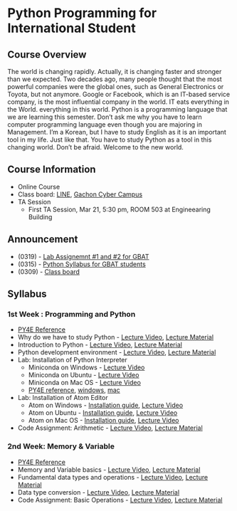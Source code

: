# Python Programming for International Student

## Course Overview
The world is changing rapidly. Actually, it is changing faster and stronger than we expected. Two decades ago, many people thought that the most powerful companies were the global ones, such as General Electronics or Toyota, but not anymore. Google or Facebook, which is an IT-based service company, is the most influential company in the world. IT eats everything in the World. everything in this world. Python is a programming language that we are learning this semester. Don’t ask me why you have to learn computer programming language even though you are majoring in Management. I’m a Korean, but I have to study English as it is an important tool in my life. Just like that. You have to study Python as a tool in this changing world. Don’t be afraid. Welcome to the new world.

## Course Information
- Online Course
- Class board: [LINE](https://line.me/ti/g2/2Blm-7OqnlcDICZgnI8Be0nx5Vc-oZBQMGs1W_b3EktyEn9HE3Gkc5GfItykgcr4), [Gachon Cyber Campus](http://cyber.gachon.ac.kr/course/view.php?id=46176)
- TA Session
  - First TA Session, Mar 21, 5:30 pm, ROOM 503 at Engineearing Building  

## Announcement
- (0319) - [Lab Assignemnt #1 and #2 for GBAT](http://theteamlab.io/lab/notice/32/)
- (0315) - [Python Syllabus for GBAT students](http://theteamlab.io/lab/notice/31/)
- (0309) - [Class board](https://line.me/ti/g2/2Blm-7OqnlcDICZgnI8Be0nx5Vc-oZBQMGs1W_b3EktyEn9HE3Gkc5GfItykgcr4)

## Syllabus
### 1st Week : Programming and Python
- [PY4E Reference](https://www.py4e.com/lessons/intro)
- Why do we have to study Python - [Lecture Video](https://www.youtube.com/watch?v=LAnn5cxG13M&index=1&list=PLBHVuYlKEkUJvRVv9_je9j3BpHwGHSZHz), [Lecture Material](https://doc.co/Bj76p1/EFk5T6)
- Introduction to Python  - [Lecture Video](https://www.youtube.com/watch?v=RpnSfbXThI0&t=534s&list=PLBHVuYlKEkUJvRVv9_je9j3BpHwGHSZHz&index=2), [Lecture Material](https://doc.co/pypHHp/EFk5T6)
- Python development environment - [Lecture Video](https://www.youtube.com/watch?v=kBPKUSujrws&list=PLBHVuYlKEkUJvRVv9_je9j3BpHwGHSZHz&index=3), [Lecture Material](https://docs.com/choi-sungchul/2824/week-1-3?c=EFk5T6)
- Lab: Installation of Python Interpreter
    - Miniconda on Windows - [Lecture Video](https://www.youtube.com/watch?v=OMuHLDvmQl4&list=PLBHVuYlKEkUJvRVv9_je9j3BpHwGHSZHz&index=4)
    - Miniconda on Ubuntu - [Lecture Video](https://www.youtube.com/watch?v=kKoYbDWvHdo&index=5&list=PLBHVuYlKEkUJvRVv9_je9j3BpHwGHSZHz)
    - Miniconda on Mac OS - [Lecture Video](https://www.youtube.com/watch?v=WsQ-4QDQxAQ&index=6&list=PLBHVuYlKEkUJvRVv9_je9j3BpHwGHSZHz)
    - [PY4E reference](https://www.py4e.com/lessons/install), [windows](https://www.py4e.com/software-win.php), [mac](https://www.py4e.com/software-mac.php)
- Lab: Installation of Atom Editor
    - Atom on Windows - [Installation guide](desc/atom_windows.md), [Lecture Video](https://www.youtube.com/watch?v=8Z6_JSvKux0&list=PLBHVuYlKEkUJvRVv9_je9j3BpHwGHSZHz&index=7)
    - Atom on Ubuntu - [Installation guide](desc/atom_ubuntu.md), [Lecture Video](https://www.youtube.com/watch?v=Ir88SOIGVcc&index=8&list=PLBHVuYlKEkUJvRVv9_je9j3BpHwGHSZHz)
    - Atom on Mac OS - [Installation guide](desc/atom_macos.md), [Lecture Video](https://www.youtube.com/watch?v=XYvP4NeFo0Y&list=PLBHVuYlKEkUJvRVv9_je9j3BpHwGHSZHz&index=9)
- Code Assignment: Arithmetic - [Lecture Video](https://www.youtube.com/watch?v=Qoid8G49zHI&list=PLBHVuYlKEkUJvRVv9_je9j3BpHwGHSZHz&index=14), [Lecture Material](https://github.com/TEAMLAB-Lecture/python-mooc-english/tree/master/lab_assignment/lab_1)

### 2nd Week: Memory & Variable
- [PY4E Reference](https://www.py4e.com/lessons/memory)
- Memory and Variable basics - [Lecture Video](https://www.youtube.com/watch?v=emWwGHBfz70&list=PLBHVuYlKEkUJvRVv9_je9j3BpHwGHSZHz&index=10), [Lecture Material](https://docs.com/choi-sungchul/8017/week-2-1?c=EFk5T6)
- Fundamental data types and operations - [Lecture Video](https://www.youtube.com/watch?v=K_D-FiyiB1s&index=11&list=PLBHVuYlKEkUJvRVv9_je9j3BpHwGHSZHz), [Lecture Material](https://docs.com/choi-sungchul/7044/week-2-2?c=EFk5T6)
- Data type conversion - [Lecture Video](https://www.youtube.com/watch?v=6zwQaY00G70&index=12&list=PLBHVuYlKEkUJvRVv9_je9j3BpHwGHSZHz), [Lecture Material](https://docs.com/choi-sungchul/3473/week-2-3?c=EFk5T6)
- Code Assignment: Basic Operations - [Lecture Video](https://www.youtube.com/watch?v=uWDvBHv-icQ&list=PLBHVuYlKEkUJvRVv9_je9j3BpHwGHSZHz&index=19), [Lecture Material](https://github.com/TEAMLAB-Lecture/python-mooc-english/tree/master/lab_assignment/lab_2)

<!-- ### 3주차: 화면 입출력과 리스트 다루기 (Console & List Data Type)
- Console 다루기 - [Lecture Video](https://www.youtube.com/watch?v=MJvx5m6xlBo&list=PLBHVuYlKEkUJvRVv9_je9j3BpHwGHSZHz&index=13), [Lecture Material](https://docs.com/choi-sungchul/9016/week-3-1-console?c=EFk5T6)
- Lab: 화씨 변환기 (Fahrenheit Converter) - [Lecture Video](https://www.youtube.com/watch?v=1izwqD7SSHk&list=PLBHVuYlKEkUJvRVv9_je9j3BpHwGHSZHz&index=14), [Lecture Material](https://doc.co/mjke6x/EFk5T6)
- List Data Type - [Lecture Video](https://www.youtube.com/watch?v=lYxlnxKYsLI&list=PLBHVuYlKEkUJvRVv9_je9j3BpHwGHSZHz&index=15), [Lecture Material](https://docs.com/choi-sungchul/6366/week-3-3-list-data-type?c=EFk5T6)
- Code Assignment: 학점 계산기 (exam_grader) - [Lecture Video](https://www.youtube.com/watch?v=TIrSDV7JZ2E&t=231s&index=23&list=PLBHVuYlKEkUJvRVv9_je9j3BpHwGHSZHz), [Lecture Material](http://theteamlab.io/course/1/class/12/)

### 4주차: 제어문과 반복문 (Condition & Loop)
- Condition - [Lecture Video](https://www.youtube.com/watch?v=aE7grvgYGc4&list=PLBHVuYlKEkUJvRVv9_je9j3BpHwGHSZHz&index=16), [Lecture Material](https://docs.com/choi-sungchul/6141/week-4-1-condition?c=EFk5T6)
- Lab: 당신은 무슨 학교 다니세요? - [Lecture Video](https://www.youtube.com/watch?v=TSXRtujpsg0&index=17&list=PLBHVuYlKEkUJvRVv9_je9j3BpHwGHSZHz), [Lecture Material](https://doc.co/ukigBi/EFk5T6)
- Loop - [Lecture Video](https://www.youtube.com/watch?v=WJVzJx-ake8&index=18&list=PLBHVuYlKEkUJvRVv9_je9j3BpHwGHSZHz), [Lecture Material](https://docs.com/choi-sungchul/4484/week-4-3-loop?c=EFk5T6)
- Lab: 구구단 계산기 - [Lecture Video](https://www.youtube.com/watch?v=MC-QHhxOK9U&list=PLBHVuYlKEkUJvRVv9_je9j3BpHwGHSZHz&index=19), [Lecture Material](https://doc.co/j8LVwB/EFk5T6)
- Lab: Condition and Loop - [Lecture Video#1](https://www.youtube.com/watch?v=nPWy_nWnYyg&index=20&list=PLBHVuYlKEkUJvRVv9_je9j3BpHwGHSZHz), [Lecture Video#2](https://www.youtube.com/watch?v=tuKcI9cu1lo&index=21&list=PLBHVuYlKEkUJvRVv9_je9j3BpHwGHSZHz), [Lecture Video#3](https://www.youtube.com/watch?v=78bnSeQ9SKA&index=22&list=PLBHVuYlKEkUJvRVv9_je9j3BpHwGHSZHz), [Lecture Material](https://doc.co/TXJguB/EFk5T6)
- How to debug code - [Lecture Video](https://www.youtube.com/watch?v=LR8XY2HoH28&index=23&list=PLBHVuYlKEkUJvRVv9_je9j3BpHwGHSZHz), [Lecture Material](https://docs.com/choi-sungchul/3642/week-4-6-how-to-debug-code?c=EFk5T6)
- Code Assignment: 화씨 변환기 (fahrenheit_converter) - [Lecture Video](https://www.youtube.com/watch?v=5niJ5yiAlSQ&t=201s&index=32&list=PLBHVuYlKEkUJvRVv9_je9j3BpHwGHSZHz), [Lecture Material](https://github.com/TeamLab/Gachon_CS50_Python_KMOOC/blob/master/lab_assignment/lab_4/READMD.md)

### 5주차: 함수와 파이썬 코드 작성연습
- Function Concept I - [Lecture Video](https://www.youtube.com/watch?v=8ftOYKWcul0&index=24&list=PLBHVuYlKEkUJvRVv9_je9j3BpHwGHSZHz), [Lecture Material](https://docs.com/choi-sungchul/6397/week-5-1-function-concept-i?c=EFk5T6)
- Function Concept II - [Lecture Video](https://www.youtube.com/watch?v=JwoQRp3QLVQ&list=PLBHVuYlKEkUJvRVv9_je9j3BpHwGHSZHz&index=25), [Lecture Material](https://docs.com/choi-sungchul/8397/week-5-2-function-concept-ii?c=EFk5T6)
- 코딩 컨벤션과 함수 작성법 - [Lecture Video](https://www.youtube.com/watch?v=K5m-QxQB4og&list=PLBHVuYlKEkUJvRVv9_je9j3BpHwGHSZHz&index=26), [Lecture Material](https://docs.com/choi-sungchul/4133?c=EFk5T6)
- Code Assignment: list, control, loop 연습 (gowithflow) - [Lecture Video](https://www.youtube.com/watch?v=_p4UXbKtYcM&index=36&list=PLBHVuYlKEkUJvRVv9_je9j3BpHwGHSZHz), [Lecture Material](https://github.com/TeamLab/Gachon_CS50_Python_KMOOC/blob/master/lab_assignment/lab_5/READMD.md)

### 6주차: 문자열 다루기 (String)
- 문자열 다루기 (String) - [Lecture Video](https://www.youtube.com/watch?v=6-VUeVlorWU&index=27&list=PLBHVuYlKEkUJvRVv9_je9j3BpHwGHSZHz), [Lecture Material](https://doc.co/Y4h7dX/EFk5T6)
- Lab: Yesterday Letter Counter - [Lecture Video](https://www.youtube.com/watch?v=t2ESp11CRmI&index=28&list=PLBHVuYlKEkUJvRVv9_je9j3BpHwGHSZHz), [Lecture Material](https://doc.co/xtswPq/EFk5T6)
- Code Assignment: - [Lecture Video](https://www.youtube.com/watch?v=GNb-zZY67EE&list=PLBHVuYlKEkUJvRVv9_je9j3BpHwGHSZHz&index=39), [Lecture Material](https://github.com/TeamLab/Gachon_CS50_Python_KMOOC/blob/master/lab_assignment/lab_6/READMD.md)

### 7주차: 자료 구조 (Data Structure)
- 자료구조 개요 (Data Structure) - [Lecture Video](https://www.youtube.com/watch?v=G0RamGs1jqQ&list=PLBHVuYlKEkUJvRVv9_je9j3BpHwGHSZHz&index=29), [Lecture Material](https://doc.co/zfqdQX/EFk5T6)
- Stack & Queue - [Lecture Video](https://www.youtube.com/watch?v=xs7uMu3bo8w&list=PLBHVuYlKEkUJvRVv9_je9j3BpHwGHSZHz&index=30), [Lecture Material](https://docs.com/choi-sungchul/1667/week-7-2-stack-queue?c=EFk5T6)
- Tuple & Set (Data Structure) - [Lecture Video](https://www.youtube.com/watch?v=7u7rhQ1tQDY&index=31&list=PLBHVuYlKEkUJvRVv9_je9j3BpHwGHSZHz), [Lecture Material](https://docs.com/choi-sungchul/8314/week-7-3-tuple-set?c=EFk5T6)
- 사전 (Dictionary) - [Lecture Video](https://www.youtube.com/watch?v=HqFtXMZSGSI&list=PLBHVuYlKEkUJvRVv9_je9j3BpHwGHSZHz&index=32), [Lecture Material](https://docs.com/choi-sungchul/6063/week-7-4-data-structure?c=EFk5T6)
- Lab: Command Counter - [Lecture Video](https://www.youtube.com/watch?v=gq09kwm5OMc&index=33&list=PLBHVuYlKEkUJvRVv9_je9j3BpHwGHSZHz), [Lecture Material](https://doc.co/v5vBq6/EFk5T6)
- Code Assignment: - [Lecture Video](https://github.com/TeamLab/Gachon_CS50_Python_KMOOC/blob/master/lab_assignment/lab_7/READMD.md), [Lecture Material](https://www.youtube.com/watch?v=45CxKN0O6UI&index=45&list=PLBHVuYlKEkUJvRVv9_je9j3BpHwGHSZHz)

### 8주차: 파이썬같은 코드 작성하기 (Pythonic Code)
- Pythonic Code Overview - [Lecture Video](https://www.youtube.com/watch?v=uIcxHkapM7c&index=34&list=PLBHVuYlKEkUJvRVv9_je9j3BpHwGHSZHz&t=4s), [Lecture Material](https://docs.com/choi-sungchul/8538/week-8-1-pythonic-code-overview?c=EFk5T6)
- Split & Join - [Lecture Video](https://www.youtube.com/watch?v=RnzoIgPmdng&index=35&list=PLBHVuYlKEkUJvRVv9_je9j3BpHwGHSZHz&t=14s), [Lecture Material](https://docs.com/choi-sungchul/7379/week-8-2-split-join?c=EFk5T6)
- List Comprehension - [Lecture Video](https://www.youtube.com/watch?v=AWAISEXNPPI&index=36&list=PLBHVuYlKEkUJvRVv9_je9j3BpHwGHSZHz&t=73s), [Lecture Material](https://docs.com/choi-sungchul/7934/week-8-3-list-comprehension?c=EFk5T6)
- Enumerate & Zip - [Lecture Video](https://www.youtube.com/watch?v=xXaMXh1k5FY&index=37&list=PLBHVuYlKEkUJvRVv9_je9j3BpHwGHSZHz&t=610s), [Lecture Material](https://docs.com/choi-sungchul/5388/week-8-4-enumerate-zip?c=EFk5T6)
- Code Assignment: - Morse Code (morsecode) [Lecture Material](https://github.com/TeamLab/Gachon_CS50_Python_KMOOC/blob/master/lab_assignment/lab_8/READMD.md)

### 9주차: 객체 지향 프로그래밍 (Objective-Oriented Programming)
- Objective-Oriented Programming Overview - [Lecture Video](https://www.youtube.com/watch?v=fi8TGRfDXU0&t=2s&list=PLBHVuYlKEkUJvRVv9_je9j3BpHwGHSZHz&index=49), [Lecture Material](https://doc.co/yXcRGm/EFk5T6)
- Objects in Python - [Lecture Video](https://www.youtube.com/watch?v=cXNV45sx_iY&list=PLBHVuYlKEkUJvRVv9_je9j3BpHwGHSZHz&index=39), [Lecture Material](https://doc.co/U1782r/EFk5T6)
- Lab: Note and Notebook - [Lecture Video](https://www.youtube.com/watch?v=8Q9N8E0RpDg&list=PLBHVuYlKEkUJvRVv9_je9j3BpHwGHSZHz&index=52), [Lecture Material](https://doc.co/woa22W/EFk5T6)
- OOP characteristics - [Lecture Video](https://www.youtube.com/watch?v=s2NOU8vMMDU&list=PLBHVuYlKEkUJvRVv9_je9j3BpHwGHSZHz&index=53), [Lecture Material](https://doc.co/bFqNQT/EFk5T6)

### 10주차: 모듈과 패키지 (Module & Packages)
- Overview - [Lecture Video](https://www.youtube.com/watch?v=iV_1dal69Xc&list=PLBHVuYlKEkUJvRVv9_je9j3BpHwGHSZHz&index=50), [Lecture Material](https://doc.co/uJ7H6L/EFk5T6)
- Modules - [Lecture Video](https://www.youtube.com/watch?v=vJ3kEhB_ERE&list=PLBHVuYlKEkUJvRVv9_je9j3BpHwGHSZHz&index=51), [Lecture Material](https://doc.co/qNxUN1/EFk5T6)
- Packages - [Lecture Video](https://www.youtube.com/watch?v=nWAomgvxihg&index=42&list=PLBHVuYlKEkUJvRVv9_je9j3BpHwGHSZHz), [Lecture Material](https://doc.co/hXxeLm/EFk5T6)
- 가상환경과 Package 활용하기 - [Lecture Video](https://www.youtube.com/watch?v=QLF5UvUvKCo&list=PLBHVuYlKEkUJvRVv9_je9j3BpHwGHSZHz&index=51), [Lecture Material](https://doc.co/SoCj3W/EFk5T6)

### 11주차: 예외 처리 (Exception Handling)
- Overview - [Lecture Video](https://www.youtube.com/watch?v=Q17PEpSyv_s&list=PLBHVuYlKEkUJvRVv9_je9j3BpHwGHSZHz&t=24s&index=47), [Lecture Material](https://doc.co/hyRaci/EFk5T6)
- Exception Handling - [Lecture Video](https://www.youtube.com/watch?v=dTj3FxYt7ic&list=PLBHVuYlKEkUJvRVv9_je9j3BpHwGHSZHz&t=83s&index=48), [Lecture Material](https://doc.co/oyGK7M/EFk5T6)

### 12주차: 파일 다루기와 CSV (File Handling and Comma Separate Values)
- File Handling Overview - [Lecture Video](https://www.youtube.com/watch?v=0qV-5-X7YS0&list=PLBHVuYlKEkUJvRVv9_je9j3BpHwGHSZHz&t=15s&index=49), [Lecture Material](https://doc.co/5XWkVi/EFk5T6)
- File Handling - [Lecture Video](https://www.youtube.com/watch?v=kJnew-Dl8K0&list=PLBHVuYlKEkUJvRVv9_je9j3BpHwGHSZHz&t=228s&index=50), [Lecture Material](https://doc.co/hYt3mx/EFk5T6)
- Comma Separate Values  - [Lecture Video](https://www.youtube.com/watch?v=2c8FzbCPu3Y&list=PLBHVuYlKEkUJvRVv9_je9j3BpHwGHSZHz&t=58s&index=51), [Lecture Material](https://doc.co/1PDdBj/EFk5T6)
- Code Assignment: - [Lecture Material](https://github.com/TeamLab/Gachon_CS50_Python_KMOOC/blob/master/lab_assignment/lab_9/READMD.md)

### 13주차: Web Scraping
- Web 이해하기 - [Lecture Video](https://www.youtube.com/watch?v=l-2wn6jrezc&list=PLBHVuYlKEkUJvRVv9_je9j3BpHwGHSZHz&index=52), [Lecture Material](https://doc.co/WuDBwm/EFk5T6)
- HTML 데이터 다루기 - [Lecture Video](https://www.youtube.com/watch?v=B0kmDCSJqZU&list=PLBHVuYlKEkUJvRVv9_je9j3BpHwGHSZHz&t=15s&index=53), [Lecture Material](https://doc.co/5a8MVr/EFk5T6)
- 정규 표현식: Regular Expression - [Lecture Video](https://www.youtube.com/watch?v=Qg8ayprxoFQ&list=PLBHVuYlKEkUJvRVv9_je9j3BpHwGHSZHz&index=54), [Lecture Material](https://doc.co/5DcmMo/EFk5T6)
- Lab: RegEx - [Lecture Video](https://www.youtube.com/watch?v=x1RGQGlYaO8&list=PLBHVuYlKEkUJvRVv9_je9j3BpHwGHSZHz&index=55), [Lecture Material](https://doc.co/xzfPXz/eRCeqh)
- Code Assignment: - [Lecture Material](https://github.com/TeamLab/Gachon_CS50_Python_KMOOC/blob/master/lab_assignment/lab_10/READMD.md)


### 14주차: XML과 JSON (eXtensible Markup Languages and JSON)
- XML 이해하기 - [Lecture Video](https://www.youtube.com/watch?v=nSuCKVCS0sY&list=PLBHVuYlKEkUJvRVv9_je9j3BpHwGHSZHz&index=56), [Lecture Material](https://doc.co/XqDhAr/EFk5T6)
- Lab: XML Parsing- [Lecture Video](https://www.youtube.com/watch?v=1EFTxaHFzo4&list=PLBHVuYlKEkUJvRVv9_je9j3BpHwGHSZHz&index=57), [Lecture Material](https://doc.co/xbHGTf/eRCeqh)
- JSON 이해하기 - [Lecture Video](https://www.youtube.com/watch?v=V-M0mr3DPrY&list=PLBHVuYlKEkUJvRVv9_je9j3BpHwGHSZHz&index=58), [Lecture Material](https://doc.co/o91YzD/EFk5T6)
- Lab: JSON Data Analysis - [Lecture Video](https://www.youtube.com/watch?v=BMEF3ypLYuU&list=PLBHVuYlKEkUJvRVv9_je9j3BpHwGHSZHz&index=59), [Lecture Material](https://doc.co/zxFwy2/eRCeqh)

### 15차: What is NEXT?
- Wrap Up, Pyhton!- [Lecture Video](https://www.youtube.com/watch?v=iejWpaxl-xQ&list=PLBHVuYlKEkUJvRVv9_je9j3BpHwGHSZHz&t=188s&index=60), [Lecture Material](https://doc.co/UPeD8r/EFk5T6) -->
